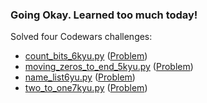 ### Going Okay. Learned too much today!

Solved four Codewars challenges:

- [count_bits_6kyu.py](https://github.com/gauthamp10/100DaysOfCode/blob/master/Day%202/count_bits_6kyu.py)  ([Problem](https://www.codewars.com/kata/526571aae218b8ee490006f4))
- [moving_zeros_to_end_5kyu.py](https://github.com/gauthamp10/100DaysOfCode/blob/master/Day%202/moving_zeros_to_end_5kyu.py)  ([Problem](https://www.codewars.com/kata/52597aa56021e91c93000cb0))
- [name_list6yu.py](https://github.com/gauthamp10/100DaysOfCode/blob/master/Day%202/name_list6yu.py)  ([Problem](https://www.codewars.com/kata/53368a47e38700bd8300030d))
- [two_to_one7kyu.py](https://github.com/gauthamp10/100DaysOfCode/blob/master/Day%202/two_to_one7kyu.py)  ([Problem](https://www.codewars.com/kata/5656b6906de340bd1b0000ac))
